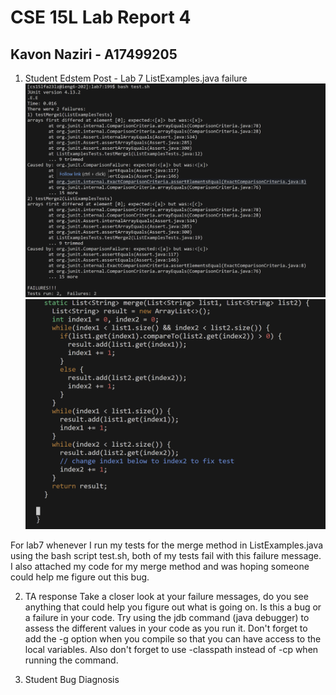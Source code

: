 # CSE 15L Lab Report 4
## Kavon Naziri - A17499205

1. Student Edstem Post - Lab 7 ListExamples.java failure
![Image](cse15l_lab5_ss3.png)
![Image](cse15l_lab5_ss4.png)

For lab7 whenever I run my tests for the merge method in ListExamples.java using the bash script test.sh, both of my tests fail with this failure message. I also attached my code for my merge method and was hoping someone could help me figure out this bug. 

2. TA response
Take a closer look at your failure messages, do you see anything that could help you figure out what is going on. Is this a bug or a failure in your code. Try using the jdb command (java debugger) to assess the different values in your code as you run it. Don't forget to add the -g option when you compile so that you can have access to the local variables. Also don't forget to use -classpath instead of -cp when running the command.

3. Student Bug Diagnosis


